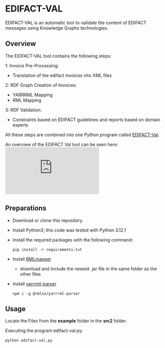 # EDIFACT-VAL

EDIFACT-VAL is an automatic tool to validate the content of EDIFACT messages using Knowledge Graphs technologies. 

## Overview 

The EIDFACT-VAL tool contains the following steps: 

1: Invoice Pre-Processing:
  - Translation of the edifact invoices into XML files

2: RDF Graph Creation of Invoices: 
  - YARRRML Mapping 
  - RML Mapping

3: RDF Validation:  
  - Constraints based on EDIFACT guidelines and reports based on domain experts  

All these steps are combined into one Python program called [EDIFACT-Val](https://github.com/DE-TUM/EDIFACT-VAL/blob/62012cbf7096ae49aa0e709bdfe87074a5f21836/src2/edifact-val.py).

An overview of the EDIFACT Val tool can be seen here: 
![alt text](https://github.com/DE-TUM/EDIFACT-VAL/blob/62012cbf7096ae49aa0e709bdfe87074a5f21836/docs/overview.pdf)

## Preparations

- Download or clone this repository.
- Install Python3; this code was tested with Python 3.12.1
- Install the required  packages with the following command:
   ```
  pip install -r requirements.txt
  ````
  
- Install [RMLmapper](https://github.com/RMLio/rmlmapper-java)
  - download and include the newest .jar file in the same folder as the other files 
- Install [yarrrml-parser](https://github.com/RMLio/yarrrml-parser)
  ```
  npm i -g @rmlio/yarrrml-parser
  ```


## Usage

Locate the Files from the **example** folder in the **src2** folder. 

Executing the program edifact-val.py:
```
python edifact-val.py
```

